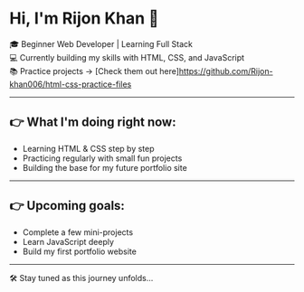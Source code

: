 # Hi, I'm Rijon Khan 👋

🎓 Beginner Web Developer | Learning Full Stack  
💻 Currently building my skills with HTML, CSS, and JavaScript  
📚 Practice projects → [Check them out here]https://github.com/Rijon-khan006/html-css-practice-files

---

## 👉 What I'm doing right now:
- Learning HTML & CSS step by step  
- Practicing regularly with small fun projects  
- Building the base for my future portfolio site

---

## 👉 Upcoming goals:
- Complete a few mini-projects
- Learn JavaScript deeply
- Build my first portfolio website

---

🛠️ Stay tuned as this journey unfolds...
